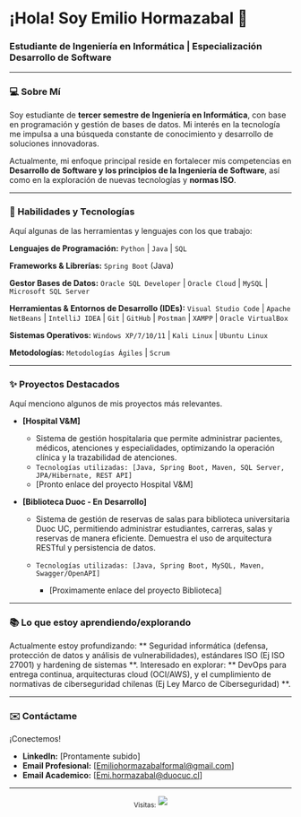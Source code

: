 # ¡Hola! Soy Emilio Hormazabal 👋

### Estudiante de Ingeniería en Informática | Especialización Desarrollo de Software

---

### 💻 Sobre Mí

Soy estudiante de **tercer semestre de Ingeniería en Informática**, con base en programación y gestión de bases de datos.
Mi interés en la tecnología me impulsa a una búsqueda constante de conocimiento y desarrollo de soluciones innovadoras. 

Actualmente, mi enfoque principal reside en fortalecer mis competencias en **Desarrollo de Software y los principios de la Ingeniería de Software**, así como en la exploración de nuevas tecnologías y **normas ISO**.

---

### 🚀 Habilidades y Tecnologías

Aquí algunas de las herramientas y lenguajes con los que trabajo:

**Lenguajes de Programación:**
`Python` | `Java` | `SQL`

**Frameworks & Librerías:**
`Spring Boot` (Java)

**Gestor Bases de Datos:**
`Oracle SQL Developer` | `Oracle Cloud` | `MySQL` | `Microsoft SQL Server`

**Herramientas & Entornos de Desarrollo (IDEs):**
`Visual Studio Code` | `Apache NetBeans` | `IntelliJ IDEA` | `Git` | `GitHub` 
| `Postman` | `XAMPP` | `Oracle VirtualBox`

**Sistemas Operativos:**
`Windows XP/7/10/11` | `Kali Linux` | `Ubuntu Linux`

**Metodologías:**
`Metodologías Ágiles` | `Scrum`

---

### ✨ Proyectos Destacados

Aquí menciono algunos de mis proyectos más relevantes. 

* **[Hospital V&M]**
    * Sistema de gestión hospitalaria que permite administrar pacientes, médicos,
      atenciones y especialidades, optimizando la operación clínica y la trazabilidad de atenciones.
    * `Tecnologías utilizadas: [Java, Spring Boot, Maven, SQL Server, JPA/Hibernate, REST API]`
    * [Pronto enlace del proyecto Hospital V&M]

* **[Biblioteca Duoc - En Desarrollo]**
    * Sistema de gestión de reservas de salas para biblioteca universitaria Duoc UC,
      permitiendo administrar estudiantes, carreras, salas y reservas de manera eficiente.
      Demuestra el uso de arquitectura RESTful y persistencia de datos.
    * `Tecnologías utilizadas: [Java, Spring Boot, MySQL, Maven, Swagger/OpenAPI]`

      * [Proximamente enlace del proyecto Biblioteca]

---

### 📚 Lo que estoy aprendiendo/explorando

Actualmente estoy profundizando: ** Seguridad informática (defensa, protección de datos y análisis de vulnerabilidades), estándares ISO (Ej ISO 27001) y hardening de sistemas **.
Interesado en explorar: ** DevOps para entrega continua, arquitecturas cloud (OCI/AWS), y el cumplimiento de normativas de ciberseguridad chilenas (Ej Ley Marco de Ciberseguridad) **.

---

### ✉️ Contáctame

¡Conectemos!

* **LinkedIn:** [Prontamente subido] 
* **Email Profesional:** [Emiliohormazabalformal@gmail.com] 
* **Email Academico:** [Emi.hormazabal@duocuc.cl] 
---

<p align="center">
  <sub>Visitas:</sub> <img src="https://profile-counter.glitch.me/EmilioHormazabal/count.svg" />
</p>
